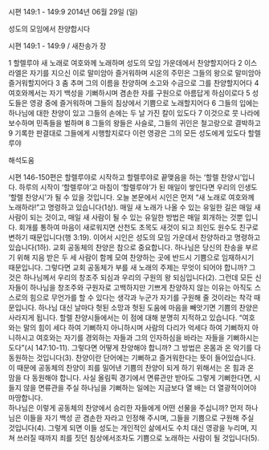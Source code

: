 시편 149:1 - 149:9 
2014년 06월 29일 (일)

성도의 모임에서 찬양합시다



시편 149:1 - 149:9 / 새찬송가  장


1 할렐루야 새 노래로 여호와께 노래하며 성도의 모임 가운데에서 찬양할지어다 2 이스라엘은 자기를 지으신 이로 말미암아 즐거워하며 시온의 주민은 그들의 왕으로 말미암아 즐거워할지어다 3 춤 추며 그의 이름을 찬양하며 소고와 수금으로 그를 찬양할지어다 4 여호와께서는 자기 백성을 기뻐하시며 겸손한 자를 구원으로 아름답게 하심이로다 5 성도들은 영광 중에 즐거워하며 그들의 침상에서 기쁨으로 노래할지어다 6 그들의 입에는 하나님에 대한 찬양이 있고 그들의 손에는 두 날 가진 칼이 있도다 7 이것으로 뭇 나라에 보수하며 민족들을 벌하며 8 그들의 왕들은 사슬로, 그들의 귀인은 철고랑으로 결박하고 9 기록한 판결대로 그들에게 시행할지로다 이런 영광은 그의 모든 성도에게 있도다 할렐루야

해석도움





시편 146-150편은 할렐루야로 시작하고 할렐루야로 끝맺음을 하는 ‘할렐 찬양시’입니다. 하루의 시작이 ‘할렐루야’고 마침이 ‘할렐루야’가 된 매일이 쌓인다면 우리의 인생도 ‘할렐 찬양시’가 될 수 있을 것입니다. 오늘 본문에서 시인은 먼저 “새 노래로 여호와께 노래하라!”고 명령하고 있습니다(1상). 매일 새 노래가 나올 수 있는 유일한 길은 매일 새 사람이 되는 것이고, 매일 새 사람이 될 수 있는 유일한 방법은 매일 회개하는 것뿐 입니다. 회개를 통하여 마음이 새로워지면 산천도 초목도 새것이 되고 죄인도 원수도 친구로 변하기 때문입니다(행 3:19). 이어서 시인은 성도의 모임 가운데서 찬양하라고 명령하고 있습니다(1하). 교회 공동체의 찬양은 참으로 중요합니다. 하나님은 당신의 찬송을 부르기 위해 지음 받은 두 세 사람이 함께 모여 찬양하는 곳에 반드시 기쁨으로 임재하시기 때문입니다. 
그렇다면 교회 공동체가 부를 새 노래의 주제는 무엇이 되어야 합니까? 그것은 하나님께서 우리의 창조주 되심과 우리의 구원의 왕 되심입니다(2). 그런데 모든 신자들이 하나님을 창조주와 구원자로 고백하지만 기쁘게 찬양하지 않는 이유는 아직도 스스로의 힘으로 무언가를 할 수 있다는 생각과 누군가 자기를 구원해 줄 것이라는 착각 때문입니다. 하나님 대신 날마다 헛된 소망과 헛된 도움에 마음을 빼앗기면 기쁨의 찬양은 사라지게 됩니다. 할렐 찬양시들에서는 이 점에 대해 분명히 지적하고 있습니다. “여호와는 말의 힘이 세다 하여 기뻐하지 아니하시며 사람의 다리가 억세다 하여 기뻐하지 아니하시고 여호와는 자기를 경외하는 자들과 그의 인자하심을 바라는 자들을 기뻐하시는도다”(시 147:10-11).
그렇다면 어떻게 찬양해야 합니까? 그 방법은 온몸과 온 악기를 다 동원하는 것입니다(3). 찬양이란 단어에는 기뻐하고 즐거워한다는 뜻이 들어있습니다. 이 때문에 공동체의 찬양이 죄를 밀어낸 기쁨의 찬양이 되게 하기 위해서는 온 힘과 온 맘을 다 동원해야 합니다. 사실 올림픽 경기에서 면류관만 받아도 그렇게 기뻐한다면, 시들지 않을 면류관을 주실 하나님을 기뻐하는 일에는 지금보다 열 배는 더 열광적이어야 마땅합니다.  
하나님은 이렇게 공동체의 찬양에서 승리한 자들에게 어떤 선물을 주십니까? 먼저 하나님은 이들을 자기 백성 곧 겸손한 자라고 인정해 주시며, 그들을 기쁨으로 구원해 주실 것입니다(4). 그렇게 되면 이들 성도는 개인적인 삶에서도 수치 대신 영광을 누리며, 지쳐 쓰러질 때까지 죄를 짓던 침상에서조차도 기쁨으로 노래하는 사람이 될 것입니다(5).